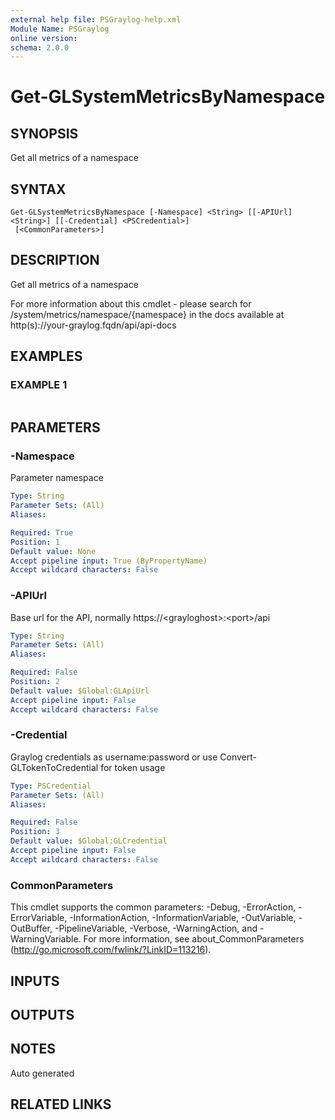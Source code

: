 ```yaml
---
external help file: PSGraylog-help.xml
Module Name: PSGraylog
online version:
schema: 2.0.0
---
```


# Get-GLSystemMetricsByNamespace

## SYNOPSIS
Get all metrics of a namespace

## SYNTAX

```
Get-GLSystemMetricsByNamespace [-Namespace] <String> [[-APIUrl] <String>] [[-Credential] <PSCredential>]
 [<CommonParameters>]
```

## DESCRIPTION
Get all metrics of a namespace


For more information about this cmdlet - please search for /system/metrics/namespace/{namespace} in the docs available at http(s)://your-graylog.fqdn/api/api-docs

## EXAMPLES

### EXAMPLE 1
```

```

## PARAMETERS

### -Namespace
Parameter namespace

```yaml
Type: String
Parameter Sets: (All)
Aliases:

Required: True
Position: 1
Default value: None
Accept pipeline input: True (ByPropertyName)
Accept wildcard characters: False
```

### -APIUrl
Base url for the API, normally https://\<grayloghost\>:\<port\>/api

```yaml
Type: String
Parameter Sets: (All)
Aliases:

Required: False
Position: 2
Default value: $Global:GLApiUrl
Accept pipeline input: False
Accept wildcard characters: False
```

### -Credential
Graylog credentials as username:password or use Convert-GLTokenToCredential for token usage

```yaml
Type: PSCredential
Parameter Sets: (All)
Aliases:

Required: False
Position: 3
Default value: $Global:GLCredential
Accept pipeline input: False
Accept wildcard characters: False
```

### CommonParameters
This cmdlet supports the common parameters: -Debug, -ErrorAction, -ErrorVariable, -InformationAction, -InformationVariable, -OutVariable, -OutBuffer, -PipelineVariable, -Verbose, -WarningAction, and -WarningVariable. For more information, see about_CommonParameters (http://go.microsoft.com/fwlink/?LinkID=113216).

## INPUTS

## OUTPUTS

## NOTES
Auto generated

## RELATED LINKS
